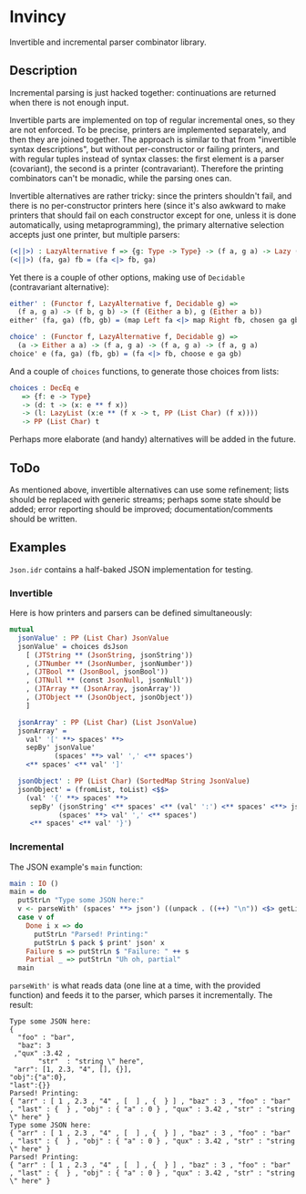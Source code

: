 # Invincy #

Invertible and incremental parser combinator library.


## Description ##

Incremental parsing is just hacked together: continuations are
returned when there is not enough input.

Invertible parts are implemented on top of regular incremental ones,
so they are not enforced. To be precise, printers are implemented
separately, and then they are joined together. The approach is similar
to that from "invertible syntax descriptions", but without
per-constructor or failing printers, and with regular tuples instead
of syntax classes: the first element is a parser (covariant), the
second is a printer (contravariant). Therefore the printing
combinators can't be monadic, while the parsing ones can.

Invertible alternatives are rather tricky: since the printers
shouldn't fail, and there is no per-constructor printers here (since
it's also awkward to make printers that should fail on each
constructor except for one, unless it is done automatically, using
metaprogramming), the primary alternative selection accepts just one
printer, but multiple parsers:

```idris
(<||>) : LazyAlternative f => {g: Type -> Type} -> (f a, g a) -> Lazy (f a) -> (f a, g a)
(<||>) (fa, ga) fb = (fa <|> fb, ga)
```

Yet there is a couple of other options, making use of `Decidable`
(contravariant alternative):

```idris
either' : (Functor f, LazyAlternative f, Decidable g) =>
  (f a, g a) -> (f b, g b) -> (f (Either a b), g (Either a b))
either' (fa, ga) (fb, gb) = (map Left fa <|> map Right fb, chosen ga gb)

choice' : (Functor f, LazyAlternative f, Decidable g) =>
  (a -> Either a a) -> (f a, g a) -> (f a, g a) -> (f a, g a)
choice' e (fa, ga) (fb, gb) = (fa <|> fb, choose e ga gb)
```

And a couple of `choices` functions, to generate those choices from
lists:

```idris
choices : DecEq e
   => {f: e -> Type}
   -> (d: t -> (x: e ** f x))
   -> (l: LazyList (x:e ** (f x -> t, PP (List Char) (f x))))
   -> PP (List Char) t
```

Perhaps more elaborate (and handy) alternatives will be added in the
future.


## ToDo ##

As mentioned above, invertible alternatives can use some refinement;
lists should be replaced with generic streams; perhaps some state
should be added; error reporting should be improved;
documentation/comments should be written.


## Examples ##

`Json.idr` contains a half-baked JSON implementation for testing.

### Invertible ###

Here is how printers and parsers can be defined simultaneously:

```idris
mutual
  jsonValue' : PP (List Char) JsonValue
  jsonValue' = choices dsJson
    [ (JTString ** (JsonString, jsonString'))
    , (JTNumber ** (JsonNumber, jsonNumber'))
    , (JTBool ** (JsonBool, jsonBool'))
    , (JTNull ** (const JsonNull, jsonNull'))
    , (JTArray ** (JsonArray, jsonArray'))
    , (JTObject ** (JsonObject, jsonObject'))
    ]

  jsonArray' : PP (List Char) (List JsonValue)
  jsonArray' =
    val' '[' **> spaces' **>
    sepBy' jsonValue'
           (spaces' **> val' ',' <** spaces')
    <** spaces' <** val' ']'

  jsonObject' : PP (List Char) (SortedMap String JsonValue)
  jsonObject' = (fromList, toList) <$$>
    (val' '{' **> spaces' **>
     sepBy' (jsonString' <** spaces' <** (val' ':') <** spaces' <**> jsonValue')
            (spaces' **> val' ',' <** spaces')
     <** spaces' <** val' '}')
```

### Incremental ###

The JSON example's `main` function:

```idris
main : IO ()
main = do
  putStrLn "Type some JSON here:"
  v <- parseWith' (spaces' **> json') ((unpack . ((++) "\n")) <$> getLine)
  case v of
    Done i x => do
      putStrLn "Parsed! Printing:"
      putStrLn $ pack $ print' json' x
    Failure s => putStrLn $ "Failure: " ++ s
    Partial _ => putStrLn "Uh oh, partial"
  main
```

`parseWith'` is what reads data (one line at a time, with the provided
function) and feeds it to the parser, which parses it
incrementally. The result:

```
Type some JSON here:
{
  "foo" : "bar",
  "baz": 3
 ,"qux" :3.42 ,
       "str"  : "string \" here",
 "arr": [1, 2.3, "4", [], {}],
"obj":{"a":0},
"last":{}}
Parsed! Printing:
{ "arr" : [ 1 , 2.3 , "4" , [  ] , {  } ] , "baz" : 3 , "foo" : "bar" , "last" : {  } , "obj" : { "a" : 0 } , "qux" : 3.42 , "str" : "string \" here" }
Type some JSON here:
{ "arr" : [ 1 , 2.3 , "4" , [  ] , {  } ] , "baz" : 3 , "foo" : "bar" , "last" : {  } , "obj" : { "a" : 0 } , "qux" : 3.42 , "str" : "string \" here" }
Parsed! Printing:
{ "arr" : [ 1 , 2.3 , "4" , [  ] , {  } ] , "baz" : 3 , "foo" : "bar" , "last" : {  } , "obj" : { "a" : 0 } , "qux" : 3.42 , "str" : "string \" here" }
```
